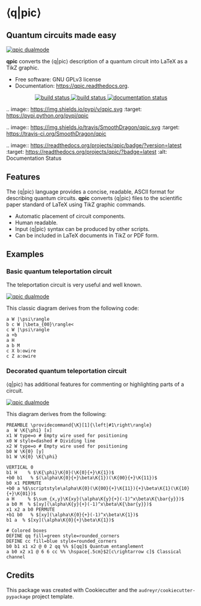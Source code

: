 # ⟨q|pic⟩

## Quantum circuits made easy

[![qpic dualmode](https://github.com/KutinS/qpic/raw/tom/docs/images/qpic.png)](#features)

**qpic** converts the ⟨q|pic⟩ description of a quantum circuit into LaTeX as a TikZ graphic.

* Free software: GNU GPLv3 license
* Documentation: https://qpic.readthedocs.org.
<p align="center">
    <a href="https://img.shields.io/pypi/v/qpic.svg">
        <img src="https://img.shields.io/pypi/v/qpic.svg"
             alt="build status">
    </a>
    <a href="https://travis-ci.org/SmoothDragon/qpic">
        <img src="https://img.shields.io/travis/SmoothDragon/qpic.svg"
             alt="build status">
    </a>
    <a href="https://readthedocs.org/projects/qpic/?badge=latest">
        <img src="https://readthedocs.org/projects/qpic/badge/?version=latest"
             alt="documentation status">
    </a>
</p>

.. image:: https://img.shields.io/pypi/v/qpic.svg
        :target: https://pypi.python.org/pypi/qpic

.. image:: https://img.shields.io/travis/SmoothDragon/qpic.svg
        :target: https://travis-ci.org/SmoothDragon/qpic

.. image:: https://readthedocs.org/projects/qpic/badge/?version=latest
        :target: https://readthedocs.org/projects/qpic/?badge=latest
        :alt: Documentation Status

## Features

The ⟨q|pic⟩ language provides a concise, readable, ASCII format for describing quantum circuits. **qpic** converts ⟨q|pic⟩ files to the scientific paper standard of LaTeX using TikZ graphic commands.

* Automatic placement of circuit components.
* Human readable.
* Input ⟨q|pic⟩ syntax can be produced by other scripts.
* Can be included in LaTeX documents in TikZ or PDF form.

## Examples

### Basic quantum teleportation circuit

The teleportation circuit is very useful and well known.

[![qpic dualmode](https://github.com/KutinS/qpic/raw/tom/docs/images/BasicTeleportation.png)](#features)

This classic diagram derives from the following code:

```
a W |\psi\rangle
b c W |\beta_{00}\rangle<
c W |\psi\rangle
a +b
a H
a b M
c X b:owire
c Z a:owire
```

### Decorated quantum teleportation circuit

⟨q|pic⟩ has additional features for commenting or highlighting parts of a circuit. 

[![qpic dualmode](https://github.com/KutinS/qpic/raw/tom/docs/images/QuantumTeleportation.png)](#features)

This diagram derives from the following:

```
PREAMBLE \providecommand{\K}[1]{\left|#1\right\rangle}
a  W \K{\phi} [x]
x1 W type=o # Empty wire used for positioning
x0 W style=dashed # Dividing line
x2 W type=o # Empty wire used for positioning
b0 W \K{0} [y]
b1 W \K{0} \K{\phi}

VERTICAL 0
b1 H    % $\K{\phi}\K{0}(\K{0}{+}\K{1})$
+b0 b1   % $(\alpha\K{0}{+}\beta\K{1})(\K{00}{+}\K{11})$
b0 x1 PERMUTE
+b0 a %$\scriptstyle\alpha\K{0}(\K{00}{+}\K{11}){+}\beta\K{1}(\K{10}{+}\K{01})$
a H     % $\sum_{x,y}\K{xy}(\alpha\K{y}{+}(-1)^x\beta\K{\bar{y}})$
a b0 M  % $[xy](\alpha\K{y}{+}(-1)^x\beta\K{\bar{y}})$
x1 x2 a b0 PERMUTE
+b1 b0   % $[xy](\alpha\K{0}{+}(-1)^x\beta\K{1})$
b1 a  % $[xy](\alpha\K{0}{+}\beta\K{1})$

# Colored boxes
DEFINE qq fill=green style=rounded_corners
DEFINE cc fill=blue style=rounded_corners
b0 b1 x1 x2 @ 0 2 qq %% $[qq]$ Quantum entanglement
a b0 x2 x1 @ 6 6 cc %% \hspace{.5cm}$2[c\rightarrow c]$ Classical channel
```


Credits
---------

This package was created with Cookiecutter and the `audreyr/cookiecutter-pypackage` project template.
